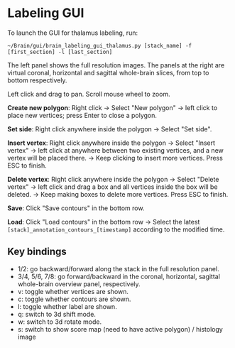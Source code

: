 # Labeling GUI

To launch the GUI for thalamus labeling, run:

`~/Brain/gui/brain_labeling_gui_thalamus.py [stack_name] -f [first_section] -l [last_section]`

The left panel shows the full resolution images. The panels at the right are virtual coronal, horizontal and sagittal whole-brain slices, from top to bottom respectively. 

Left click and drag to pan. Scroll mouse wheel to zoom.

**Create new polygon**: Right click -> Select "New polygon" -> left click to place new vertices; press Enter to close a polygon.

**Set side**: Right click anywhere inside the polygon -> Select "Set side".

**Insert vertex**: Right click anywhere inside the polygon -> Select "Insert vertex" -> left click at anywhere between two existing vertices, and a new vertex will be placed there. -> Keep clicking to insert more vertices. Press ESC to finish.

**Delete vertex**: Right click anywhere inside the polygon -> Select "Delete vertex" -> left click and drag a box and all vertices inside the box will be deleted. -> Keep making boxes to delete more vertices. Press ESC to finish.

**Save**: Click "Save contours" in the bottom row.

**Load**: Click "Load contours" in the bottom row -> Select the latest `[stack]_annotation_contours_[timestamp]` according to the modified time.

## Key bindings
- 1/2: go backward/forward along the stack in the full resolution panel.
- 3/4, 5/6, 7/8: go forward/backward in the coronal, horizontal, sagittal whole-brain overview panel, respectively.
- v: toggle whether vertices are shown.
- c: toggle whether contours are shown.
- l: toggle whether label are shown.
- q: switch to 3d shift mode.
- w: switch to 3d rotate mode.
- s: switch to show score map (need to have active polygon) / histology image
